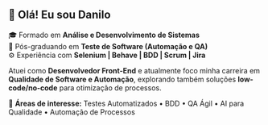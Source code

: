 ## 👋 Olá! Eu sou Danilo

🎓 Formado em **Análise e Desenvolvimento de Sistemas**  
🧪 Pós-graduando em **Teste de Software (Automação e QA)**  
⚙️ Experiência com **Selenium | Behave | BDD | Scrum | Jira**

Atuei como **Desenvolvedor Front-End** e atualmente foco minha carreira em **Qualidade de Software e Automação**, explorando também soluções **low-code/no-code** para otimização de processos.

📌 **Áreas de interesse:** Testes Automatizados • BDD • QA Ágil • AI para Qualidade • Automação de Processos
